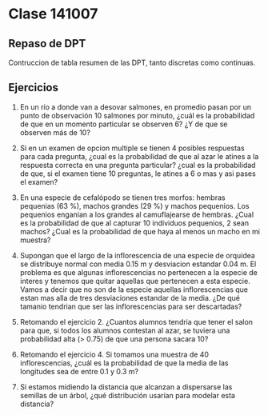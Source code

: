 # Clase 141007

## Repaso de DPT

Contruccion de tabla resumen de las DPT, tanto discretas como continuas.

## Ejercicios

1. En un río a donde van a desovar salmones, en promedio pasan por un punto de observación 10 salmones por minuto, ¿cuál es la probabilidad de que en un momento particular se observen 6? ¿Y de que se observen más de 10?

2. Si en un examen de opcion multiple se tienen 4 posibles respuestas para cada pregunta, ¿cual es la probabilidad de que al azar le atines a la respuesta correcta en una pregunta particular? ¿cual es la probabilidad de que, si el examen tiene 10 preguntas, le atines a 6 o mas y asi pases el examen?

3. En una especie de cefalópodo se tienen tres morfos: hembras pequenias (63 %), machos grandes (29 %) y machos pequenios. Los pequenios enganian a los grandes al camuflajearse de hembras. ¿Cual es la probabilidad de que al capturar 10 individuos pequenios, 2 sean machos? ¿Cual es la probabilidad de que haya al menos un macho en mi muestra?

4. Supongan que el largo de la inflorescencia de una especie de orquidea se distribuye normal con media 0.15 m y desviacion estandar 0.04 m.  El problema es que algunas inflorescencias no pertenecen a la especie de interes y tenemos que quitar aquellas que pertenecen a esta especie. Vamos a decir que no son de la especie aquellas inflorescencias que estan mas alla de tres desviaciones estandar de la media. ¿De qué tamanio tendrian que ser las inflorescencias para ser descartadas?

5. Retomando el ejercicio 2. ¿Cuantos alumnos tendria que tener el salon para que, si todos los alumnos contestan al azar, se tuviera una probabilidad alta (> 0.75) de que una persona sacara 10?

6. Retomando el ejercicio 4. Si tomamos una muestra de 40 inflorescencias, ¿cuál es la probabilidad de que la media de las longitudes sea de entre 0.1 y 0.3 m?

7. Si estamos midiendo la distancia que alcanzan a dispersarse las semillas de un árbol, ¿qué distribución usarían para modelar esta distancia?
